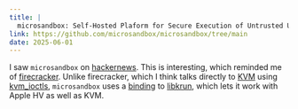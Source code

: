 ```yaml
---
title: |
  microsandbox: Self-Hosted Plaform for Secure Execution of Untrusted User/AI Code
link: https://github.com/microsandbox/microsandbox/tree/main
date: 2025-06-01
---
```


I saw `microsandbox` on [hackernews]. This is interesting, which reminded me of [firecracker].
Unlike firecracker, which I think talks directly to [KVM] using [kvm_ioctls], `microsandbox`
uses a [binding] to [libkrun], which lets it work with Apple HV as well as KVM.

[binding]: https://github.com/microsandbox/microsandbox/blob/2d01cf699878096641dbe49173dd3cd597a794da/microsandbox-core/lib/vm/ffi.rs
[libkrun]: https://github.com/containers/libkrun
[hackernews]: https://news.ycombinator.com/item?id=44135977
[firecracker]: https://github.com/firecracker-microvm/firecracker
[KVM]: https://www.kernel.org/doc/html/latest/virt/kvm/index.html
[kvm_ioctls]: https://docs.rs/kvm-ioctls/latest/kvm_ioctls/
